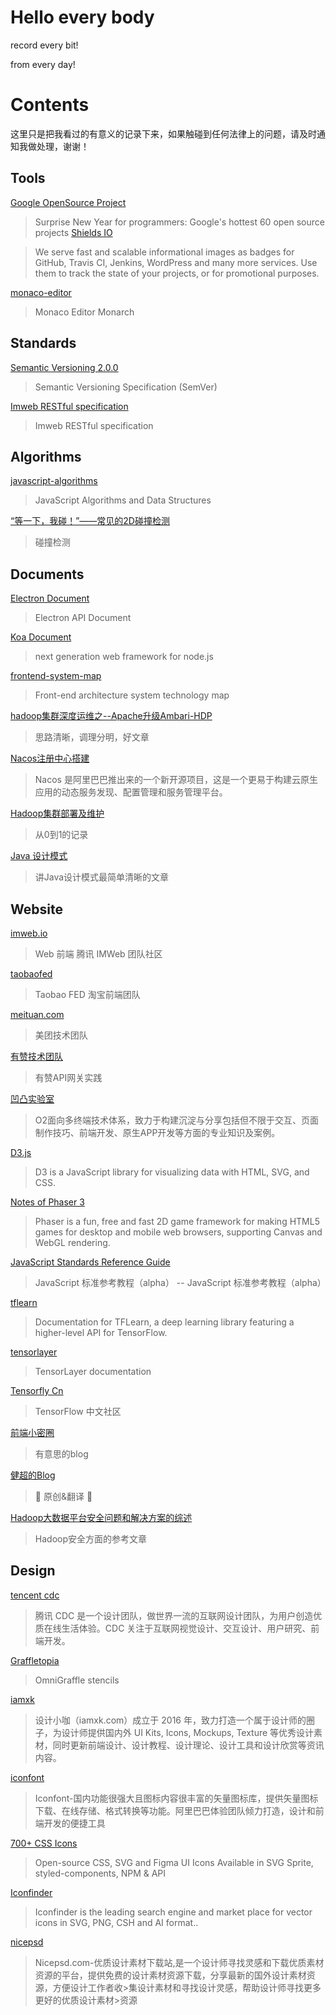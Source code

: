 # Hello every body

record every bit!

from every day!

# Contents

这里只是把我看过的有意义的记录下来，如果触碰到任何法律上的问题，请及时通知我做处理，谢谢！

## Tools

[Google OpenSource Project](https://github.com/lienren/document/blob/master/Google%20OpenSource%20Project.md)

> Surprise New Year for programmers: Google's hottest 60 open source projects
[Shields IO](https://shields.io/)

> We serve fast and scalable informational images as badges for GitHub, Travis CI, Jenkins, WordPress and many more services. Use them to track the state of your projects, or for promotional purposes.

[monaco-editor](https://microsoft.github.io/monaco-editor/monarch.html)
> Monaco Editor Monarch

## Standards

[Semantic Versioning 2.0.0](https://semver.org/)
> Semantic Versioning Specification (SemVer)

[Imweb RESTful specification](https://github.com/imweb/RESTful)
> Imweb RESTful specification

## Algorithms
[javascript-algorithms](https://github.com/trekhleb/javascript-algorithms)
> JavaScript Algorithms and Data Structures

[“等一下，我碰！”——常见的2D碰撞检测](https://github.com/JChehe/blog/issues/8)
> 碰撞检测

## Documents

[Electron Document](https://electronjs.org/docs)
> Electron API Document

[Koa Document](http://koajs.com/)
> next generation web framework for node.js

[frontend-system-map](https://github.com/ouvens/frontend-system-map)
> Front-end architecture system technology map

[hadoop集群深度运维之--Apache升级Ambari-HDP](https://zhuanlan.zhihu.com/p/58644610)
> 思路清晰，调理分明，好文章

[Nacos注册中心搭建](https://juejin.im/post/5db4f57251882564696fd5ae)
> Nacos 是阿里巴巴推出来的一个新开源项目，这是一个更易于构建云原生应用的动态服务发现、配置管理和服务管理平台。

[Hadoop集群部署及维护](https://github.com/lienren/document/blob/master/HadoopClusterBuild.md)
> 从0到1的记录

[Java 设计模式](https://juejin.im/post/5bc96afff265da0aa94a4493#heading-15)
> 讲Java设计模式最简单清晰的文章

## Website

[imweb.io](http://imweb.io/)
> Web 前端 腾讯 IMWeb 团队社区

[taobaofed](http://taobaofed.org/)
> Taobao FED 淘宝前端团队

[meituan.com](https://tech.meituan.com/)
> 美团技术团队

[有赞技术团队](https://tech.youzan.com/)
> 有赞API网关实践

[凹凸实验室](https://aotu.io/)
> O2面向多终端技术体系，致力于构建沉淀与分享包括但不限于交互、页面制作技巧、前端开发、原生APP开发等方面的专业知识及案例。

[D3.js](https://d3js.org/)
> D3 is a JavaScript library for visualizing data with HTML, SVG, and CSS.

[Notes of Phaser 3](https://rexrainbow.github.io/phaser3-rex-notes/docs/site/)
> Phaser is a fun, free and fast 2D game framework for making HTML5 games for desktop and mobile web browsers, supporting Canvas and WebGL rendering.

[JavaScript Standards Reference Guide](http://javascript.ruanyifeng.com/)
> JavaScript 标准参考教程（alpha） -- JavaScript 标准参考教程（alpha）

[tflearn](http://tflearn.org/)
> Documentation for TFLearn, a deep learning library featuring a higher-level API for TensorFlow.

[tensorlayer](http://tensorlayer.readthedocs.io/en/latest/)
> TensorLayer documentation

[Tensorfly Cn](http://www.tensorfly.cn/)
> TensorFlow 中文社区

[前端小密圈](https://github.com/jawil/blog)
> 有意思的blog

[健超的Blog](https://github.com/JChehe/blog)
> 🌈 原创&翻译 🌈

[Hadoop大数据平台安全问题和解决方案的综述](http://www.c-s-a.org.cn/html/2018/1/6169.html#outline_anchor_20)
> Hadoop安全方面的参考文章

## Design

[tencent cdc](http://cdc.tencent.com/)
> 腾讯 CDC 是一个设计团队，做世界一流的互联网设计团队，为用户创造优质在线生活体验。CDC 关注于互联网视觉设计、交互设计、用户研究、前端开发。

[Graffletopia](https://www.graffletopia.com/)
> OmniGraffle stencils

[iamxk](https://www.iamxk.com/)
> 设计小咖（iamxk.com）成立于 2016 年，致力打造一个属于设计师的圈子，为设计师提供国内外 UI Kits, Icons, Mockups, Texture 等优秀设计素材，同时更新前端设计、设计教程、设计理论、设计工具和设计欣赏等资讯内容。

[iconfont](http://www.iconfont.cn/)
> Iconfont-国内功能很强大且图标内容很丰富的矢量图标库，提供矢量图标下载、在线存储、格式转换等功能。阿里巴巴体验团队倾力打造，设计和前端开发的便捷工具

[700+ CSS Icons](https://css.gg/)
> Open-source CSS, SVG and Figma UI Icons Available in SVG Sprite, styled-components, NPM & API

[Iconfinder](https://www.iconfinder.com/)
> Iconfinder is the leading search engine and market place for vector icons in SVG, PNG, CSH and AI format..

[nicepsd](https://www.nicepsd.com/)
> Nicepsd.com-优质设计素材下载站,是一个设计师寻找灵感和下载优质素材资源的平台，提供免费的设计素材资源下载，分享最新的国外设计素材资源，方便设计工作者收>集设计素材和寻找设计灵感，帮助设计师寻找更多更好的优质设计素材>资源
